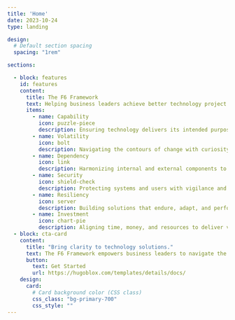 ```yaml
---
title: 'Home'
date: 2023-10-24
type: landing

design:
  # Default section spacing
  spacing: "1rem"

sections:

  - block: features
    id: features
    content:
      title: The F6 Framework
      text: Helping business leaders achieve better technology project outcomes.
      items:
        - name: Capability
          icon: puzzle-piece
          description: Ensuring technology delivers its intended purpose with excellence.      
        - name: Volatility 
          icon: bolt
          description: Navigating the contours of change with curiosity and precision.
        - name: Dependency
          icon: link
          description: Harmonizing internal and external components to create cohesive, effective solutions.
        - name: Security
          icon: shield-check
          description: Protecting systems and users with vigilance and detail.
        - name: Resiliency
          icon: server
          description: Building solutions that endure, adapt, and perform as expected.
        - name: Investment
          icon: chart-pie
          description: Aligning time, money, and resources to deliver value with intent.
  - block: cta-card
    content:
      title: "Bring clarity to technology solutions."
      text: The F6 Framework empowers business leaders to navigate the complexity of building technology with purpose. This holistic approach to development helps align business goals with technical decisions for sustainable success.
      button:
        text: Get Started
        url: https://hugoblox.com/templates/details/docs/
    design:
      card:
        # Card background color (CSS class)
        css_class: "bg-primary-700"
        css_style: ""
---
```

